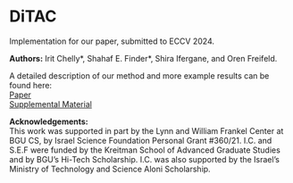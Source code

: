 # DiTAC

Implementation for our paper, submitted to ECCV 2024.

**Authors:** Irit Chelly*, Shahaf E. Finder*, Shira Ifergane, and Oren Freifeld.

A detailed description of our method and more example results can be found here:<br />
[Paper](?)<br />
[Supplemental Material](?)<br />

**Acknowledgements:**<br />
This work was supported in part by the Lynn and William Frankel Center at BGU CS, by Israel Science Foundation Personal Grant \#360/21. I.C. and S.E.F were funded by the Kreitman School of Advanced Graduate Studies and by BGU’s Hi-Tech Scholarship. I.C. was also supported by the Israel’s Ministry of Technology and Science Aloni Scholarship.
